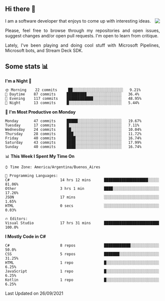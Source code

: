## Hi there :slightly_smiling_face:

<img src="https://github-readme-stats.vercel.app/api?username=victorgrycuk&show_icons=true&count_private=true&title_color=F7941E&icon_color=F7941E" align="right">

<p align="justify">
I am a software developer that enjoys to come up with interesting ideas.
<p/>

<p align= "justify">
Please, feel free to browse through my repositories and open issues, suggest changes and/or open pull requests. I'm open to learn from critique.
<p/>

<p align= "justify">
Lately, I've been playing and doing cool stuff with Microsoft Pipelines, Microsoft bots, and Stream Deck SDK.
<p/>

## Some stats :bar_chart:
<!--START_SECTION:waka-->
**I'm a Night 🦉** 

```text
🌞 Morning    22 commits     ██░░░░░░░░░░░░░░░░░░░░░░░   9.21% 
🌆 Daytime    87 commits     █████████░░░░░░░░░░░░░░░░   36.4% 
🌃 Evening    117 commits    ████████████░░░░░░░░░░░░░   48.95% 
🌙 Night      13 commits     █░░░░░░░░░░░░░░░░░░░░░░░░   5.44%

```
📅 **I'm Most Productive on Monday** 

```text
Monday       47 commits     █████░░░░░░░░░░░░░░░░░░░░   19.67% 
Tuesday      17 commits     █░░░░░░░░░░░░░░░░░░░░░░░░   7.11% 
Wednesday    24 commits     ██░░░░░░░░░░░░░░░░░░░░░░░   10.04% 
Thursday     28 commits     ███░░░░░░░░░░░░░░░░░░░░░░   11.72% 
Friday       40 commits     ████░░░░░░░░░░░░░░░░░░░░░   16.74% 
Saturday     43 commits     ████░░░░░░░░░░░░░░░░░░░░░   17.99% 
Sunday       40 commits     ████░░░░░░░░░░░░░░░░░░░░░   16.74%

```


📊 **This Week I Spent My Time On** 

```text
⌚︎ Time Zone: America/Argentina/Buenos_Aires

💬 Programming Languages: 
C#                       14 hrs 12 mins      ████████████████████░░░░░   81.06% 
Other                    3 hrs 1 min         ████░░░░░░░░░░░░░░░░░░░░░   17.26% 
JSON                     17 mins             ░░░░░░░░░░░░░░░░░░░░░░░░░   1.65% 
HTML                     0 secs              ░░░░░░░░░░░░░░░░░░░░░░░░░   0.03%

🔥 Editors: 
Visual Studio            17 hrs 31 mins      █████████████████████████   100.0%

```

**I Mostly Code in C#** 

```text
C#                       8 repos             ████████████░░░░░░░░░░░░░   50.0% 
CSS                      5 repos             ███████░░░░░░░░░░░░░░░░░░   31.25% 
HTML                     1 repo              █░░░░░░░░░░░░░░░░░░░░░░░░   6.25% 
JavaScript               1 repo              █░░░░░░░░░░░░░░░░░░░░░░░░   6.25% 
Kotlin                   1 repo              █░░░░░░░░░░░░░░░░░░░░░░░░   6.25%

```



 Last Updated on 26/09/2021
<!--END_SECTION:waka-->
